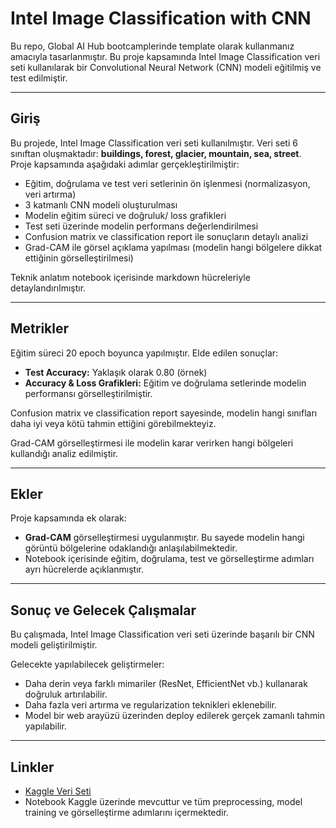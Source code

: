 # Intel Image Classification with CNN

Bu repo, Global AI Hub bootcamplerinde template olarak kullanmanız amacıyla tasarlanmıştır. Bu proje kapsamında Intel Image Classification veri seti kullanılarak bir Convolutional Neural Network (CNN) modeli eğitilmiş ve test edilmiştir.

---

## Giriş

Bu projede, Intel Image Classification veri seti kullanılmıştır. Veri seti 6 sınıftan oluşmaktadır: **buildings, forest, glacier, mountain, sea, street**.  
Proje kapsamında aşağıdaki adımlar gerçekleştirilmiştir:

- Eğitim, doğrulama ve test veri setlerinin ön işlenmesi (normalizasyon, veri artırma)  
- 3 katmanlı CNN modeli oluşturulması  
- Modelin eğitim süreci ve doğruluk/ loss grafikleri  
- Test seti üzerinde modelin performans değerlendirilmesi  
- Confusion matrix ve classification report ile sonuçların detaylı analizi  
- Grad-CAM ile görsel açıklama yapılması (modelin hangi bölgelere dikkat ettiğinin görselleştirilmesi)

Teknik anlatım notebook içerisinde markdown hücreleriyle detaylandırılmıştır.

---

## Metrikler

Eğitim süreci 20 epoch boyunca yapılmıştır. Elde edilen sonuçlar:

- **Test Accuracy:** Yaklaşık olarak 0.80 (örnek)  
- **Accuracy & Loss Grafikleri:** Eğitim ve doğrulama setlerinde modelin performansı görselleştirilmiştir.  

Confusion matrix ve classification report sayesinde, modelin hangi sınıfları daha iyi veya kötü tahmin ettiğini görebilmekteyiz.  

Grad-CAM görselleştirmesi ile modelin karar verirken hangi bölgeleri kullandığı analiz edilmiştir.

---

## Ekler

Proje kapsamında ek olarak:

- **Grad-CAM** görselleştirmesi uygulanmıştır. Bu sayede modelin hangi görüntü bölgelerine odaklandığı anlaşılabilmektedir.  
- Notebook içerisinde eğitim, doğrulama, test ve görselleştirme adımları ayrı hücrelerde açıklanmıştır.

---

## Sonuç ve Gelecek Çalışmalar

Bu çalışmada, Intel Image Classification veri seti üzerinde başarılı bir CNN modeli geliştirilmiştir.  

Gelecekte yapılabilecek geliştirmeler:

- Daha derin veya farklı mimariler (ResNet, EfficientNet vb.) kullanarak doğruluk artırılabilir.  
- Daha fazla veri artırma ve regularization teknikleri eklenebilir.  
- Model bir web arayüzü üzerinden deploy edilerek gerçek zamanlı tahmin yapılabilir.  

---

## Linkler

- [Kaggle Veri Seti](https://www.kaggle.com/datasets/puneet6060/intel-image-classification)
- Notebook Kaggle üzerinde mevcuttur ve tüm preprocessing, model training ve görselleştirme adımlarını içermektedir.
